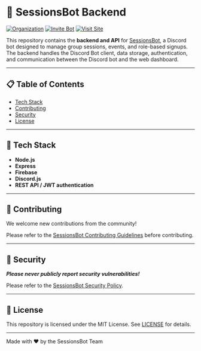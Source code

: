 # 🤖 SessionsBot Backend

[![Organization](https://img.shields.io/badge/GitHub_Organization-025E8C?style=for-the-badge&logo=github&logoColor=white)](https://github.com/orgs/SessionsBot)
[![Invite Bot](https://img.shields.io/badge/Invite_Bot-0d8022?style=for-the-badge&logo=discord&logoColor=white)](https://invite.sessionsbot.fyi)
[![Visit Site](https://img.shields.io/badge/Visit_Website-7e13b0?style=for-the-badge&logo=safari&logoColor=white)](https://sessionsbot.fyi)

This repository contains the **backend and API** for [SessionsBot](https://github.com/SessionsBot), a Discord bot designed to manage group sessions, events, and role-based signups. The backend handles the Discord Bot client, data storage, authentication, and communication between the Discord bot and the web dashboard.

---

## 📋 Table of Contents

- [Tech Stack](#-tech-stack)
- [Contributing](#-contributing)
- [Security](#-security)
- [License](#-license)

---

## 🧠 Tech Stack

- **Node.js**  
- **Express** 
- **Firebase** 
- **Discord.js**  
- **REST API / JWT authentication**  

---

## 🙌 Contributing

We welcome new contributions from the community! 

Please refer to the [SessionsBot Contributing Guidelines](https://github.com/SessionsBot/.github/blob/main/.github/CONTRIBUTING.md) before contributing.

---

## 🔐 Security

***Please never publicly report security vulnerabilities!***

Please refer to the [SessionsBot Security Policy](https://github.com/SessionsBot/.github/blob/main/.github/SECURITY.md).

---

## 📄 License

This repository is licensed under the MIT License. See [LICENSE](./LICENSE) for details.

---

Made with ❤️ by the SessionsBot Team
